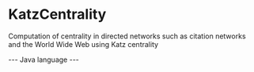 # KatzCentrality

Computation of centrality in directed networks such as citation networks and the World Wide Web using Katz centrality

--- Java language ---

